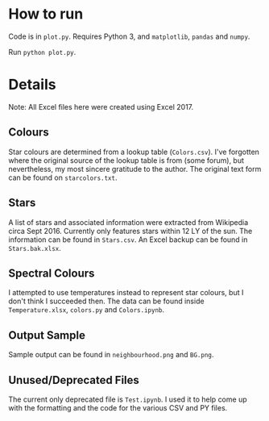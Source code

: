 
# How to run
Code is in `plot.py`. Requires Python 3, and `matplotlib`, `pandas` and `numpy`.

Run `python plot.py`.

# Details
Note: All Excel files here were created using Excel 2017.

## Colours
Star colours are determined from a lookup table (`Colors.csv`). I've forgotten where the original source of the lookup table is from (some forum), but nevertheless, my most sincere gratitude to the author. The original text form can be found on `starcolors.txt`.

## Stars
A list of stars and associated information were extracted from Wikipedia circa Sept 2016. Currently only features stars within 12 LY of the sun. The information can be found in `Stars.csv`. An Excel backup can be found in `Stars.bak.xlsx`.

## Spectral Colours
I attempted to use temperatures instead to represent star colours, but I don't think I succeeded then. The data can be found inside `Temperature.xlsx`, `colors.py` and `Colors.ipynb`.

## Output Sample
Sample output can be found in `neighbourhood.png` and `BG.png`.

## Unused/Deprecated Files
The current only deprecated file is `Test.ipynb`. I used it to help come up with the formatting and the code for the various CSV and PY files.
